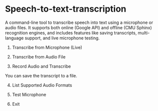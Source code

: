 # Speech-to-text-transcription
A command-line tool to transcribe speech into text using a microphone or audio files. It supports both online (Google API) and offline (CMU Sphinx) recognition engines, and includes features like saving transcripts, multi-language support, and live microphone testing.

1.  Transcribe from Microphone (Live)

2.  Transcribe from Audio File

3.  Record Audio and Transcribe

You can save the transcript to a file.

4.  List Supported Audio Formats

5.  Test Microphone

6.  Exit
